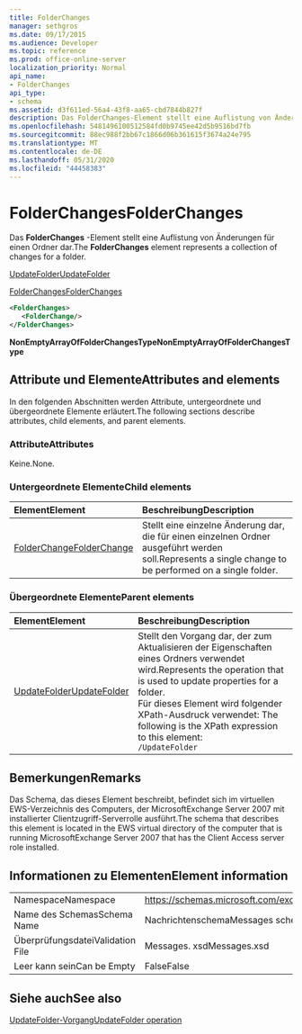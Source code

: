 ```yaml
---
title: FolderChanges
manager: sethgros
ms.date: 09/17/2015
ms.audience: Developer
ms.topic: reference
ms.prod: office-online-server
localization_priority: Normal
api_name:
- FolderChanges
api_type:
- schema
ms.assetid: d3f611ed-56a4-43f8-aa65-cbd7844b827f
description: Das FolderChanges-Element stellt eine Auflistung von Änderungen für einen Ordner dar.
ms.openlocfilehash: 5481496100512584fd0b9745ee42d5b9516bd7fb
ms.sourcegitcommit: 88ec988f2bb67c1866d06b361615f3674a24e795
ms.translationtype: MT
ms.contentlocale: de-DE
ms.lasthandoff: 05/31/2020
ms.locfileid: "44458383"
---
```

# <a name="folderchanges"></a><span data-ttu-id="ecfb0-103">FolderChanges</span><span class="sxs-lookup"><span data-stu-id="ecfb0-103">FolderChanges</span></span>

<span data-ttu-id="ecfb0-104">Das **FolderChanges** -Element stellt eine Auflistung von Änderungen für einen Ordner dar.</span><span class="sxs-lookup"><span data-stu-id="ecfb0-104">The **FolderChanges** element represents a collection of changes for a folder.</span></span> 
  
[<span data-ttu-id="ecfb0-105">UpdateFolder</span><span class="sxs-lookup"><span data-stu-id="ecfb0-105">UpdateFolder</span></span>](updatefolder.md)
  
[<span data-ttu-id="ecfb0-106">FolderChanges</span><span class="sxs-lookup"><span data-stu-id="ecfb0-106">FolderChanges</span></span>](folderchanges.md)
  
```xml
<FolderChanges>
   <FolderChange/>
</FolderChanges>
```

 <span data-ttu-id="ecfb0-107">**NonEmptyArrayOfFolderChangesType**</span><span class="sxs-lookup"><span data-stu-id="ecfb0-107">**NonEmptyArrayOfFolderChangesType**</span></span>
## <a name="attributes-and-elements"></a><span data-ttu-id="ecfb0-108">Attribute und Elemente</span><span class="sxs-lookup"><span data-stu-id="ecfb0-108">Attributes and elements</span></span>

<span data-ttu-id="ecfb0-109">In den folgenden Abschnitten werden Attribute, untergeordnete und übergeordnete Elemente erläutert.</span><span class="sxs-lookup"><span data-stu-id="ecfb0-109">The following sections describe attributes, child elements, and parent elements.</span></span>
  
### <a name="attributes"></a><span data-ttu-id="ecfb0-110">Attribute</span><span class="sxs-lookup"><span data-stu-id="ecfb0-110">Attributes</span></span>

<span data-ttu-id="ecfb0-111">Keine.</span><span class="sxs-lookup"><span data-stu-id="ecfb0-111">None.</span></span>
  
### <a name="child-elements"></a><span data-ttu-id="ecfb0-112">Untergeordnete Elemente</span><span class="sxs-lookup"><span data-stu-id="ecfb0-112">Child elements</span></span>

|<span data-ttu-id="ecfb0-113">**Element**</span><span class="sxs-lookup"><span data-stu-id="ecfb0-113">**Element**</span></span>|<span data-ttu-id="ecfb0-114">**Beschreibung**</span><span class="sxs-lookup"><span data-stu-id="ecfb0-114">**Description**</span></span>|
|:-----|:-----|
|[<span data-ttu-id="ecfb0-115">FolderChange</span><span class="sxs-lookup"><span data-stu-id="ecfb0-115">FolderChange</span></span>](folderchange.md) <br/> |<span data-ttu-id="ecfb0-116">Stellt eine einzelne Änderung dar, die für einen einzelnen Ordner ausgeführt werden soll.</span><span class="sxs-lookup"><span data-stu-id="ecfb0-116">Represents a single change to be performed on a single folder.</span></span>  <br/> |
   
### <a name="parent-elements"></a><span data-ttu-id="ecfb0-117">Übergeordnete Elemente</span><span class="sxs-lookup"><span data-stu-id="ecfb0-117">Parent elements</span></span>

|<span data-ttu-id="ecfb0-118">**Element**</span><span class="sxs-lookup"><span data-stu-id="ecfb0-118">**Element**</span></span>|<span data-ttu-id="ecfb0-119">**Beschreibung**</span><span class="sxs-lookup"><span data-stu-id="ecfb0-119">**Description**</span></span>|
|:-----|:-----|
|[<span data-ttu-id="ecfb0-120">UpdateFolder</span><span class="sxs-lookup"><span data-stu-id="ecfb0-120">UpdateFolder</span></span>](updatefolder.md) <br/> |<span data-ttu-id="ecfb0-121">Stellt den Vorgang dar, der zum Aktualisieren der Eigenschaften eines Ordners verwendet wird.</span><span class="sxs-lookup"><span data-stu-id="ecfb0-121">Represents the operation that is used to update properties for a folder.</span></span>  <br/> <span data-ttu-id="ecfb0-122">Für dieses Element wird folgender XPath-Ausdruck verwendet: </span><span class="sxs-lookup"><span data-stu-id="ecfb0-122">The following is the XPath expression to this element:</span></span>  <br/>  `/UpdateFolder` <br/> |
   
## <a name="remarks"></a><span data-ttu-id="ecfb0-123">Bemerkungen</span><span class="sxs-lookup"><span data-stu-id="ecfb0-123">Remarks</span></span>

<span data-ttu-id="ecfb0-124">Das Schema, das dieses Element beschreibt, befindet sich im virtuellen EWS-Verzeichnis des Computers, der MicrosoftExchange Server 2007 mit installierter Clientzugriff-Serverrolle ausführt.</span><span class="sxs-lookup"><span data-stu-id="ecfb0-124">The schema that describes this element is located in the EWS virtual directory of the computer that is running MicrosoftExchange Server 2007 that has the Client Access server role installed.</span></span>
  
## <a name="element-information"></a><span data-ttu-id="ecfb0-125">Informationen zu Elementen</span><span class="sxs-lookup"><span data-stu-id="ecfb0-125">Element information</span></span>

|||
|:-----|:-----|
|<span data-ttu-id="ecfb0-126">Namespace</span><span class="sxs-lookup"><span data-stu-id="ecfb0-126">Namespace</span></span>  <br/> |https://schemas.microsoft.com/exchange/services/2006/messages  <br/> |
|<span data-ttu-id="ecfb0-127">Name des Schemas</span><span class="sxs-lookup"><span data-stu-id="ecfb0-127">Schema Name</span></span>  <br/> |<span data-ttu-id="ecfb0-128">Nachrichtenschema</span><span class="sxs-lookup"><span data-stu-id="ecfb0-128">Messages schema</span></span>  <br/> |
|<span data-ttu-id="ecfb0-129">Überprüfungsdatei</span><span class="sxs-lookup"><span data-stu-id="ecfb0-129">Validation File</span></span>  <br/> |<span data-ttu-id="ecfb0-130">Messages. xsd</span><span class="sxs-lookup"><span data-stu-id="ecfb0-130">Messages.xsd</span></span>  <br/> |
|<span data-ttu-id="ecfb0-131">Leer kann sein</span><span class="sxs-lookup"><span data-stu-id="ecfb0-131">Can be Empty</span></span>  <br/> |<span data-ttu-id="ecfb0-132">False</span><span class="sxs-lookup"><span data-stu-id="ecfb0-132">False</span></span>  <br/> |
   
## <a name="see-also"></a><span data-ttu-id="ecfb0-133">Siehe auch</span><span class="sxs-lookup"><span data-stu-id="ecfb0-133">See also</span></span>



[<span data-ttu-id="ecfb0-134">UpdateFolder-Vorgang</span><span class="sxs-lookup"><span data-stu-id="ecfb0-134">UpdateFolder operation</span></span>](updatefolder-operation.md)

